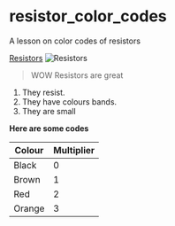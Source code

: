 resistor_color_codes
====================

A lesson on color codes of resistors


[Resistors](http://en.wikipedia.org/wiki/Resistor)
![Resistors](http://upload.wikimedia.org/wikipedia/commons/e/e6/Resistor.jpg)  

> WOW Resistors are great

1. They resist.
2. They have colours bands.
3. They are small

**Here are some codes**

|Colour|Multiplier|
|------|----------|
|Black |0         |
|Brown |1         |  
|Red   |2         |
|Orange|3         |
